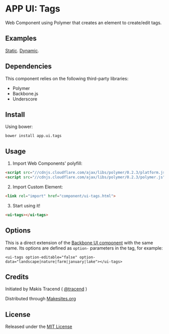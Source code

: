 # APP UI: Tags

Web Component using Polymer that creates an element to create/edit tags.


## Examples

[Static](http://rawgit.com/app-ui/tags/master/examples/static.html).
[Dynamic](http://rawgit.com/app-ui/tags/master/examples/dynamic.html).

## Dependencies

This component relies on the following third-party libraries:

* Polymer
* Backbone.js
* Underscore


## Install

Using bower:
```
bower install app.ui.tags
```


## Usage

1. Import Web Components' polyfill:

```html
<script src="//cdnjs.cloudflare.com/ajax/libs/polymer/0.2.3/platform.js"></script>
<script src="//cdnjs.cloudflare.com/ajax/libs/polymer/0.2.3/polymer.js"></script>
```

2. Import Custom Element:

```html
<link rel="import" href="component/ui-tags.html">
```

3. Start using it!

```html
<ui-tags></ui-tags>
```


## Options

This is a direct extension of the [Backbone UI component](http://github.com/backbone-ui/tags) with the same name. Its options are defined as ```option-``` parameters in the tag, for example:
```
<ui-tags option-editable="false" option-data="landscape|nature|farm|january|lake"></ui-tags>
```


## Credits

Initiated by Makis Tracend ( [@tracend](http://github.com/tracend) )

Distributed through [Makesites.org](http://makesites.org)


## License

Released under the [MIT License](http://makesites.org/licenses/MIT)
